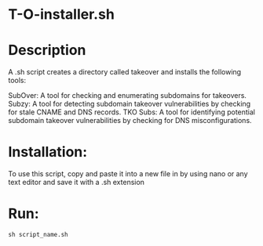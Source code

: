 # T-O-installer.sh

# Description 

A .sh script creates a directory called takeover and installs the following tools:

SubOver: A tool for checking and enumerating subdomains for takeovers.
Subzy: A tool for detecting subdomain takeover vulnerabilities by checking for stale CNAME and DNS records.
TKO Subs: A tool for identifying potential subdomain takeover vulnerabilities by checking for DNS misconfigurations.


# Installation:

To use this script, copy and paste it into a new file in by using nano or any text editor and save it with a .sh extension


# Run:

```
sh script_name.sh
```
